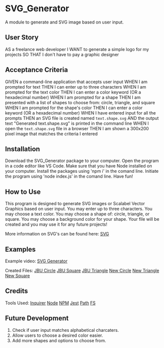 # SVG_Generator
A module to generate and SVG image based on user input.

## User Story
AS a freelance web developer
I WANT to generate a simple logo for my projects
SO THAT I don't have to pay a graphic designer

## Acceptance Criteria
GIVEN a command-line application that accepts user input
WHEN I am prompted for text
THEN I can enter up to three characters
WHEN I am prompted for the text color
THEN I can enter a color keyword (OR a hexadecimal number)
WHEN I am prompted for a shape
THEN I am presented with a list of shapes to choose from: circle, triangle, and square
WHEN I am prompted for the shape's color
THEN I can enter a color keyword (OR a hexadecimal number)
WHEN I have entered input for all the prompts
THEN an SVG file is created named `text.shape.svg`
AND the output text "Generated text.shape.svg" is printed in the command line
WHEN I open the `text.shape.svg` file in a browser
THEN I am shown a 300x200 pixel image that matches the criteria I entered

## Installation
Download the SVG_Generator package to your computer.
Open the program in a code editor like VS Code.
Make sure that you have Node installed on your computer.
Install the packages using 'npm i' in the comand line.
Initiate the program using 'node index.js' in the comand line.
Have fun!

## How to Use
This program is designed to generate SVG images or Scalabel Vector Graphics based on user input.
You may enter up to three characters.
You may choose a text color.
You may choose a shape of: circle, triangle, or square.
You may choose a background color for your shape.
Your file will be created and you may use it for any future projects!

More information on SVG's can be found here: [SVG](https://en.wikipedia.org/wiki/SVG)

## Examples
Example video:
[SVG Generator](https://drive.google.com/file/d/1NOTfSYtQ6ibUzPs3yrqV78eywA6PLDZe/view)

Created Files:
[JBU Circle](/examples/jbu.circle.svg)
[JBU Square](/examples/jbu.square.svg)
[JBU Triangle](/examples/jbu.triangle.svg)
[New Circle](/examples/new.circle.svg)
[New Triangle](/examples/new.triangle.svg)
[New Square](/examples/new.square.svg)

## Credits
Tools Used:
[Inquirer](https://www.npmjs.com/package/inquirer)
[Node](https://nodejs.org/en/)
[NPM](https://www.npmjs.com/)
[Jest](https://jestjs.io/)
[Path](https://nodejs.org/docs/latest/api/path.html)
[FS](https://nodejs.org/docs/v0.3.1/api/fs.html)

## Future Development
1) Check if user input matches alphabetical charcaters.
2) Allow users to choose a desired color easier.
3) Add more shapes and options to choose from.
